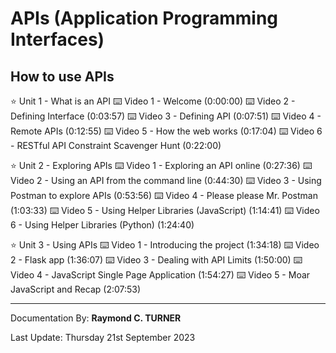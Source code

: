# APIs (Application Programming Interfaces) 
## How to use APIs

⭐️ Unit 1 - What is an API
⌨️ Video 1 - Welcome (0:00:00)
⌨️ Video 2 - Defining Interface (0:03:57)
⌨️ Video 3 - Defining API (0:07:51)
⌨️ Video 4 - Remote APIs (0:12:55)
⌨️ Video 5 - How the web works (0:17:04)
⌨️ Video 6 - RESTful API Constraint Scavenger Hunt (0:22:00)

⭐️ Unit 2 - Exploring APIs
⌨️ Video 1 - Exploring an API online (0:27:36)
⌨️ Video 2 - Using an API from the command line  (0:44:30)
⌨️ Video 3 - Using Postman to explore APIs (0:53:56)
⌨️ Video 4 - Please please Mr. Postman (1:03:33)
⌨️ Video 5 - Using Helper Libraries (JavaScript) (1:14:41)
⌨️ Video 6 - Using Helper Libraries (Python) (1:24:40)

⭐️ Unit 3 - Using APIs
⌨️ Video 1 - Introducing the project (1:34:18)
⌨️ Video 2 - Flask app  (1:36:07)
⌨️ Video 3 - Dealing with API Limits (1:50:00)
⌨️ Video 4 - JavaScript Single Page Application (1:54:27)
⌨️ Video 5 - Moar JavaScript and Recap (2:07:53)


---

Documentation By: **Raymond C. TURNER**

Last Update: Thursday 21st September 2023